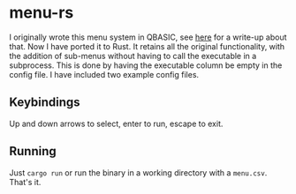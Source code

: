 # menu-rs
I originally wrote this menu system in QBASIC, see [here](https://ebruce613.prose.sh/my-dos-menu-system) for a write-up about that.
Now I have ported it to Rust. It retains all the original functionality, with the addition of sub-menus without having to call the executable in a subprocess. This is done by having the executable column be empty in the config file.
I have included two example config files.
## Keybindings
Up and down arrows to select, enter to run, escape to exit.
## Running
Just `cargo run` or run the binary in a working directory with a `menu.csv`. That's it.
